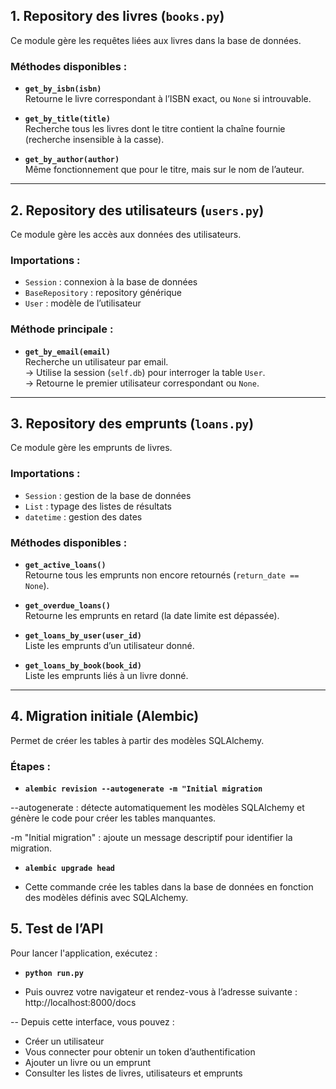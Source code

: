 ## 1.  Repository des livres (`books.py`)

Ce module gère les requêtes liées aux livres dans la base de données.

### Méthodes disponibles :

- **`get_by_isbn(isbn)`**  
  Retourne le livre correspondant à l’ISBN exact, ou `None` si introuvable.

- **`get_by_title(title)`**  
  Recherche tous les livres dont le titre contient la chaîne fournie (recherche insensible à la casse).

- **`get_by_author(author)`**  
  Même fonctionnement que pour le titre, mais sur le nom de l’auteur.

---

## 2.  Repository des utilisateurs (`users.py`)

Ce module gère les accès aux données des utilisateurs.

### Importations :

- `Session` : connexion à la base de données  
- `BaseRepository` : repository générique  
- `User` : modèle de l’utilisateur

### Méthode principale :

- **`get_by_email(email)`**  
  Recherche un utilisateur par email.  
  → Utilise la session (`self.db`) pour interroger la table `User`.  
  → Retourne le premier utilisateur correspondant ou `None`.

---

## 3.  Repository des emprunts (`loans.py`)

Ce module gère les emprunts de livres.

### Importations :

- `Session` : gestion de la base de données  
- `List` : typage des listes de résultats  
- `datetime` : gestion des dates

### Méthodes disponibles :

- **`get_active_loans()`**  
  Retourne tous les emprunts non encore retournés (`return_date == None`).

- **`get_overdue_loans()`**  
  Retourne les emprunts en retard (la date limite est dépassée).

- **`get_loans_by_user(user_id)`**  
  Liste les emprunts d’un utilisateur donné.

- **`get_loans_by_book(book_id)`**  
  Liste les emprunts liés à un livre donné.

---

## 4.  Migration initiale (Alembic)

Permet de créer les tables à partir des modèles SQLAlchemy.

### Étapes :


- **`alembic revision --autogenerate -m "Initial migration `**

--autogenerate : détecte automatiquement les modèles SQLAlchemy et génère le code pour créer les tables manquantes.

-m "Initial migration" : ajoute un message descriptif pour identifier la migration.


- **`alembic upgrade head`**

- Cette commande crée les tables dans la base de données en fonction des modèles définis avec SQLAlchemy.

## 5. Test de l’API
Pour lancer l'application, exécutez : 

- **`python run.py`**

- Puis ouvrez votre navigateur et rendez-vous à l’adresse suivante :
http://localhost:8000/docs

-- Depuis cette interface, vous pouvez :

- Créer un utilisateur
- Vous connecter pour obtenir un token d’authentification
- Ajouter un livre ou un emprunt
- Consulter les listes de livres, utilisateurs et emprunts

